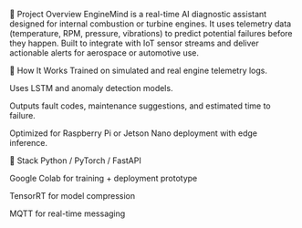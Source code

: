 🚀 Project Overview
EngineMind is a real-time AI diagnostic assistant designed for internal combustion or turbine engines. It uses telemetry data (temperature, RPM, pressure, vibrations) to predict potential failures before they happen. Built to integrate with IoT sensor streams and deliver actionable alerts for aerospace or automotive use.

🧠 How It Works
Trained on simulated and real engine telemetry logs.

Uses LSTM and anomaly detection models.

Outputs fault codes, maintenance suggestions, and estimated time to failure.

Optimized for Raspberry Pi or Jetson Nano deployment with edge inference.

🔨 Stack
Python / PyTorch / FastAPI

Google Colab for training + deployment prototype

TensorRT for model compression

MQTT for real-time messaging
